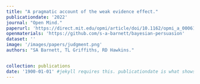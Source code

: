 ```yaml
---
title: "A pragmatic account of the weak evidence effect."
publicationdate: '2022'
journal: "Open Mind."
paperurl: 'https://direct.mit.edu/opmi/article/doi/10.1162/opmi_a_00061/112696/A-Pragmatic-Account-of-the-Weak-Evidence-Effect'
openmaterials: 'https://github.com/s-a-barnett/bayesian-persuasion'
dataset: ''
image: '/images/papers/judgment.png'
authors: "SA Barnett, TL Griffiths, RD Hawkins."


collection: publications
date: '1900-01-01' #jekyll requires this. publicationdate is what shows up
---
```

